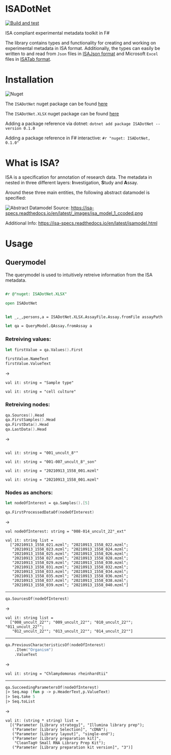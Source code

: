 # ISADotNet

[![Build and test](https://github.com/nfdi4plants/ISADotNet/actions/workflows/build-test.yml/badge.svg?branch=developer)](https://github.com/nfdi4plants/ISADotNet/actions/workflows/build-test.yml)

ISA compliant experimental metadata toolkit in F#

The library contains types and functionality for creating and working on experimental metadata in ISA format. 
Additionally, the types can easily be written to and read from `Json` files in [ISAJson format](https://isa-specs.readthedocs.io/en/latest/isajson.html) and Microsoft `Excel` files in [ISATab format](https://isa-specs.readthedocs.io/en/latest/isatab.html).

# Installation

![Nuget](https://img.shields.io/nuget/v/ISADotNet?logo=Nuget)

The `ISADotNet` nuget package can be found [here](https://www.nuget.org/packages/ISADotNet/)

The `ISADotNet.XLSX` nuget package can be found [here](https://www.nuget.org/packages/ISADotNet.XLSX/)

Adding a package reference via dotnet:
`dotnet add package ISADotNet --version 0.1.0`

Adding a package reference in F# interactive:
`#r "nuget: ISADotNet, 0.1.0"`

# What is ISA?

ISA is a specification for annotation of research data. The metadata in nested in three different layers: <b>I</b>nvestigation, <b>S</b>tudy and <b>A</b>ssay.

Around these three main entities, the following abstract datamodel is specified:

![Abstract Datamodel](https://isa-specs.readthedocs.io/en/latest/_images/isa_model_1_ccoded.png)
Source: https://isa-specs.readthedocs.io/en/latest/_images/isa_model_1_ccoded.png

Additional Info: https://isa-specs.readthedocs.io/en/latest/isamodel.html

# Usage

## Querymodel

The querymodel is used to intuitively retreive information from the ISA metadata. 

```fsharp

#r @"nuget: ISADotNet.XLSX"

open ISADotNet


let _,_,persons,a = ISADotNet.XLSX.AssayFile.Assay.fromFile assayPath

let qa = QueryModel.QAssay.fromAssay a

```

### Retreiving values:

```fsharp
let firstValue = qa.Values().First

firstValue.NameText
firstValue.ValueText
```
-> 
```
val it: string = "Sample type"

val it: string = "cell culture"
```

### Retreiving nodes:

```fsharp
qa.Sources().Head
qa.FirstSamples().Head
qa.FirstData().Head
qa.LastData().Head
```
-> 
```

val it: string = "001_uncult_8°"

val it: string = "001-007_uncult_8°_son"

val it: string = "20210913_1558_001.mzml"

val it: string = "20210913_1558_001.mzml"
```

### Nodes as anchors:

```fsharp
let nodeOfInterest = qa.Samples().[5]

qa.FirstProcessedDataOf(nodeOfInterest)
```
->
```
val nodeOfInterest: string = "008-014_uncult_22°_ext"

val it: string list =
  ["20210913_1558_021.mzml"; "20210913_1558_022.mzml";
   "20210913_1558_023.mzml"; "20210913_1558_024.mzml";
   "20210913_1558_025.mzml"; "20210913_1558_026.mzml";
   "20210913_1558_027.mzml"; "20210913_1558_028.mzml";
   "20210913_1558_029.mzml"; "20210913_1558_030.mzml";
   "20210913_1558_031.mzml"; "20210913_1558_032.mzml";
   "20210913_1558_033.mzml"; "20210913_1558_034.mzml";
   "20210913_1558_035.mzml"; "20210913_1558_036.mzml";
   "20210913_1558_037.mzml"; "20210913_1558_038.mzml";
   "20210913_1558_039.mzml"; "20210913_1558_040.mzml"]
```
----
```fsharp
qa.SourcesOf(nodeOfInterest)
```
->
```
val it: string list =
  ["008_uncult_22°"; "009_uncult_22°"; "010_uncult_22°"; "011_uncult_22°";
   "012_uncult_22°"; "013_uncult_22°"; "014_uncult_22°"]
```
----
```fsharp
qa.PreviousCharacteristicsOf(nodeOfInterest)
    .Item("Organism")
    .ValueText
```
->
```
val it: string = "Chlamydomonas rheinhardtii"
```
----
```fsharp
qa.SucceedingParametersOf(nodeOfInterest)
|> Seq.map (fun p -> p.HeaderText,p.ValueText)
|> Seq.take 5
|> Seq.toList
```
->
```
val it: (string * string) list =
  [("Parameter [Library strategy]", "Illumina library prep");
   ("Parameter [Library Selection]", "cDNA");
   ("Parameter [Library layout]", "single-end");
   ("Parameter [Library preparation kit]",
    "CleanTag® Small RNA Library Prep Kit");
   ("Parameter [Library preparation kit version]", "3")]
```
